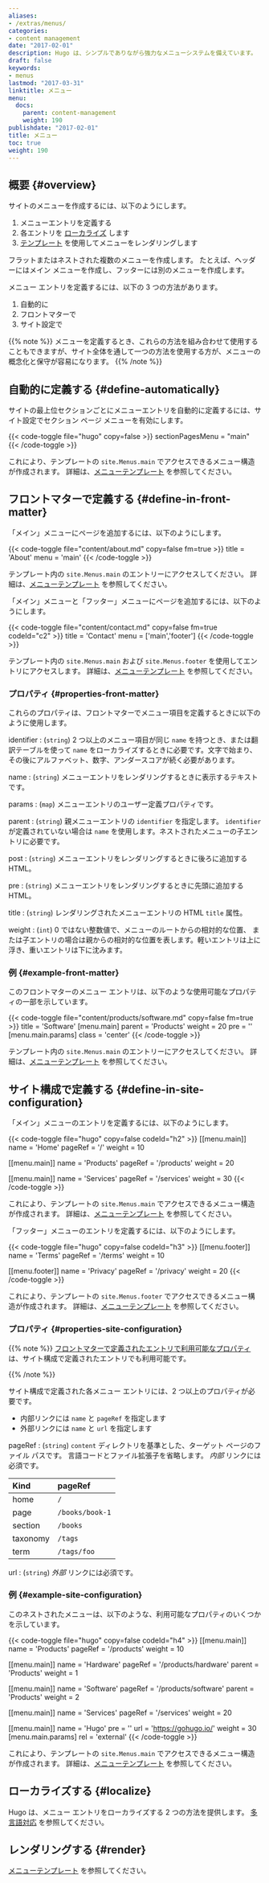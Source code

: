 ```yaml
---
aliases:
- /extras/menus/
categories:
- content management
date: "2017-02-01"
description: Hugo は、シンプルでありながら強力なメニューシステムを備えています。
draft: false
keywords:
- menus
lastmod: "2017-03-31"
linktitle: メニュー
menu:
  docs:
    parent: content-management
    weight: 190
publishdate: "2017-02-01"
title: メニュー
toc: true
weight: 190
---
```


## 概要 {#overview}

サイトのメニューを作成するには、以下のようにします。

1. メニューエントリを定義する
2. 各エントリを [ローカライズ][Localize] します
3. [テンプレート][template] を使用してメニューをレンダリングします

フラットまたはネストされた複数のメニューを作成します。 たとえば、ヘッダーにはメイン メニューを作成し、フッターには別のメニューを作成します。

メニュー エントリを定義するには、以下の 3 つの方法があります。

1. 自動的に
2. フロントマターで
3. サイト設定で

{{% note %}}
メニューを定義するとき、これらの方法を組み合わせて使用することもできますが、サイト全体を通して一つの方法を使用する方が、メニューの概念化と保守が容易になります。
{{% /note %}}

## 自動的に定義する {#define-automatically}

サイトの最上位セクションごとにメニューエントリを自動的に定義するには、サイト設定でセクション ページ メニューを有効にします。

{{< code-toggle file="hugo" copy=false >}}
sectionPagesMenu = "main"
{{< /code-toggle >}}

これにより、テンプレートの `site.Menus.main` でアクセスできるメニュー構造が作成されます。
詳細は、[メニューテンプレート][menu templates] を参照してください。

## フロントマターで定義する {#define-in-front-matter}

「メイン」メニューにページを追加するには、以下のようにします。

{{< code-toggle file="content/about.md" copy=false fm=true >}}
title = 'About'
menu = 'main'
{{< /code-toggle >}}

テンプレート内の `site.Menus.main` のエントリーにアクセスしてください。
詳細は、[メニューテンプレート][menu templates] を参照してください。

「メイン」メニューと「フッター」メニューにページを追加するには、以下のようにします。

{{< code-toggle file="content/contact.md" copy=false fm=true codeId="c2" >}}
title = 'Contact'
menu = ['main','footer']
{{< /code-toggle >}}

テンプレート内の `site.Menus.main` および `site.Menus.footer` を使用してエントリにアクセスします。 
詳細は、[メニューテンプレート][menu templates] を参照してください。

### プロパティ {#properties-front-matter}

これらのプロパティは、フロントマターでメニュー項目を定義するときに以下のように使用します。

identifier
: (`string`) 2 つ以上のメニュー項目が同じ `name` を持つとき、または翻訳テーブルを使って `name` をローカライズするときに必要です。文字で始まり、その後にアルファベット、数字、アンダースコアが続く必要があります。

name
: (`string`) メニューエントリをレンダリングするときに表示するテキストです。

params
: (`map`) メニューエントリのユーザー定義プロパティです。

parent
: (`string`) 親メニューエントリの `identifier` を指定します。 `identifier` が定義されていない場合は `name` を使用します。ネストされたメニューの子エントリに必要です。

post
: (`string`) メニューエントリをレンダリングするときに後ろに追加する HTML。

pre
: (`string`) メニューエントリをレンダリングするときに先頭に追加する HTML。

title
: (`string`) レンダリングされたメニューエントリの HTML `title` 属性。

weight
: (`int`) 0 ではない整数値で、メニューのルートからの相対的な位置、 または子エントリの場合は親からの相対的な位置を表します。軽いエントリは上に浮き、重いエントリは下に沈みます。

### 例 {#example-front-matter}

このフロントマターのメニュー エントリは、以下のような使用可能なプロパティの一部を示しています。

{{< code-toggle file="content/products/software.md" copy=false fm=true >}}
title = 'Software'
[menu.main]
parent = 'Products'
weight = 20
pre = '<i class="fa-solid fa-code"></i>'
[menu.main.params]
class = 'center'
{{< /code-toggle >}}

テンプレート内の `site.Menus.main` のエントリーにアクセスしてください。
詳細は、[メニューテンプレート][menu templates] を参照してください。


## サイト構成で定義する {#define-in-site-configuration}

「メイン」メニューのエントリを定義するには、以下のようにします。

{{< code-toggle file="hugo" copy=false codeId="h2" >}}
[[menu.main]]
name = 'Home'
pageRef = '/'
weight = 10

[[menu.main]]
name = 'Products'
pageRef = '/products'
weight = 20

[[menu.main]]
name = 'Services'
pageRef = '/services'
weight = 30
{{< /code-toggle >}}

これにより、テンプレートの `site.Menus.main` でアクセスできるメニュー構造が作成されます。
詳細は、[メニューテンプレート][menu templates] を参照してください。

「フッター」メニューのエントリを定義するには、以下のようにします。

{{< code-toggle file="hugo" copy=false codeId="h3" >}}
[[menu.footer]]
name = 'Terms'
pageRef = '/terms'
weight = 10

[[menu.footer]]
name = 'Privacy'
pageRef = '/privacy'
weight = 20
{{< /code-toggle >}}

これにより、テンプレートの `site.Menus.footer` でアクセスできるメニュー構造が作成されます。
詳細は、[メニューテンプレート][menu templates] を参照してください。

### プロパティ {#properties-site-configuration}

{{% note %}}
[フロントマターで定義されたエントリで利用可能なプロパティ][properties available to entries defined in front matter] は、サイト構成で定義されたエントリでも利用可能です。

[properties available to entries defined in front matter]: /content-management/menus/#properties-front-matter
{{% /note %}}

サイト構成で定義された各メニュー エントリには、2 つ以上のプロパティが必要です。

- 内部リンクには `name` と `pageRef` を指定します
- 外部リンクには `name` と `url` を指定します

pageRef
: (`string`) `content` ディレクトリを基準とした、ターゲット ページのファイル パスです。 言語コードとファイル拡張子を省略します。 *内部* リンクには必須です。

Kind|pageRef
:--|:--
home|`/`
page|`/books/book-1`
section|`/books`
taxonomy|`/tags`
term|`/tags/foo`

url
: (`string`) *外部* リンクには必須です。

### 例 {#example-site-configuration}

このネストされたメニューは、以下のような、利用可能なプロパティのいくつかを示しています。

{{< code-toggle file="hugo" copy=false codeId="h4" >}}
[[menu.main]]
name = 'Products'
pageRef = '/products'
weight = 10

[[menu.main]]
name = 'Hardware'
pageRef = '/products/hardware'
parent = 'Products'
weight = 1

[[menu.main]]
name = 'Software'
pageRef = '/products/software'
parent = 'Products'
weight = 2

[[menu.main]]
name = 'Services'
pageRef = '/services'
weight = 20

[[menu.main]]
name = 'Hugo'
pre = '<i class="fa fa-heart"></i>'
url = 'https://gohugo.io/'
weight = 30
[menu.main.params]
rel = 'external'
{{< /code-toggle >}}

これにより、テンプレートの `site.Menus.main` でアクセスできるメニュー構造が作成されます。
詳細は、[メニューテンプレート][menu templates] を参照してください。

## ローカライズする {#localize}

Hugo は、メニュー エントリをローカライズする 2 つの方法を提供します。
[多言語対応][multilingual] を参照してください。

## レンダリングする {#render}

[メニューテンプレート][menu templates] を参照してください。

[localize]: /content-management/multilingual/#menus
[menu templates]: /templates/menu-templates/
[multilingual]: /content-management/multilingual/#menus
[template]: /templates/menu-templates/
